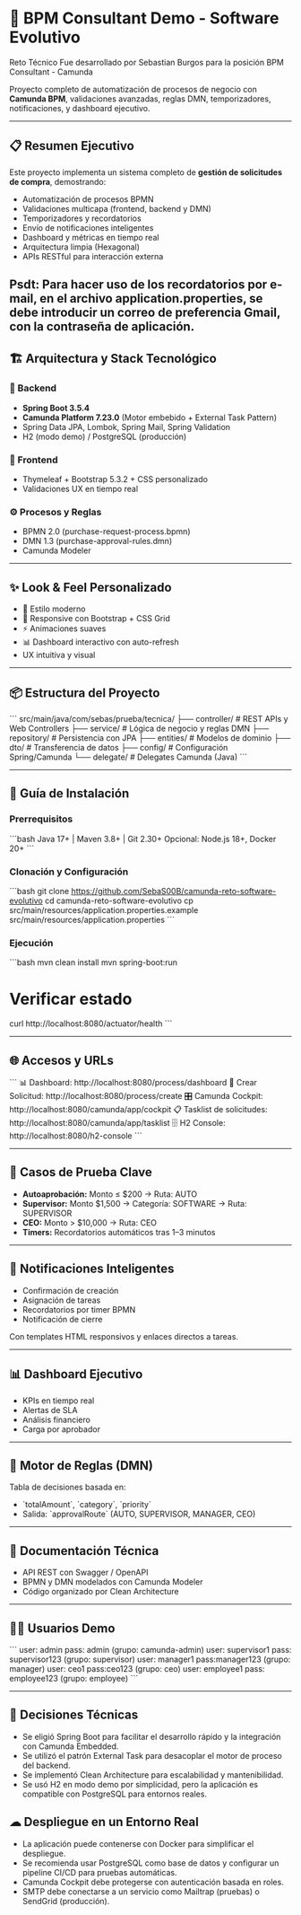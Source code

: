 # 🚀 BPM Consultant Demo - Software Evolutivo

Reto Técnico Fue desarrollado por Sebastian Burgos para la posición BPM Consultant - Camunda

Proyecto completo de automatización de procesos de negocio con **Camunda BPM**, validaciones avanzadas, reglas DMN, temporizadores, notificaciones, y dashboard ejecutivo.

---

## 📋 Resumen Ejecutivo

Este proyecto implementa un sistema completo de **gestión de solicitudes de compra**, demostrando:

- Automatización de procesos BPMN
- Validaciones multicapa (frontend, backend y DMN)
- Temporizadores y recordatorios
- Envío de notificaciones inteligentes
- Dashboard y métricas en tiempo real
- Arquitectura limpia (Hexagonal)
- APIs RESTful para interacción externa

Psdt: Para hacer uso de los recordatorios por e-mail, en el archivo application.properties, se debe introducir un correo de preferencia Gmail, con la contraseña de aplicación.
---

## 🏗 Arquitectura y Stack Tecnológico

### 🔧 Backend
- **Spring Boot 3.5.4**
- **Camunda Platform 7.23.0** (Motor embebido + External Task Pattern)
- Spring Data JPA, Lombok, Spring Mail, Spring Validation
- H2 (modo demo) / PostgreSQL (producción)

### 🎨 Frontend
- Thymeleaf + Bootstrap 5.3.2 + CSS personalizado
- Validaciones UX en tiempo real

### ⚙ Procesos y Reglas
- BPMN 2.0 (purchase-request-process.bpmn)
- DMN 1.3 (purchase-approval-rules.dmn)
- Camunda Modeler

---

## ✨ Look & Feel Personalizado

- 🎨 Estilo moderno
- 📱 Responsive con Bootstrap + CSS Grid
- ⚡ Animaciones suaves
- 📊 Dashboard interactivo con auto-refresh
- UX intuitiva y visual

---

## 📦 Estructura del Proyecto

\`\`\`
src/main/java/com/sebas/prueba/tecnica/
├── controller/         # REST APIs y Web Controllers
├── service/            # Lógica de negocio y reglas DMN
├── repository/         # Persistencia con JPA
├── entities/           # Modelos de dominio
├── dto/                # Transferencia de datos
├── config/             # Configuración Spring/Camunda
└── delegate/           # Delegates Camunda (Java)
\`\`\`

---

## 🚀 Guía de Instalación

### Prerrequisitos

\`\`\`bash
Java 17+ | Maven 3.8+ | Git 2.30+
Opcional: Node.js 18+, Docker 20+
\`\`\`

### Clonación y Configuración

\`\`\`bash
git clone https://github.com/SebaS00B/camunda-reto-software-evolutivo
cd camunda-reto-software-evolutivo
cp src/main/resources/application.properties.example src/main/resources/application.properties
\`\`\`

### Ejecución

\`\`\`bash
mvn clean install
mvn spring-boot:run
# Verificar estado
curl http://localhost:8080/actuator/health
\`\`\`

---

## 🌐 Accesos y URLs

\`\`\`
📊 Dashboard:        http://localhost:8080/process/dashboard
📝 Crear Solicitud:  http://localhost:8080/process/create
🎛️ Camunda Cockpit:  http://localhost:8080/camunda/app/cockpit
📋 Tasklist de solicitudes:
                      http://localhost:8080/camunda/app/tasklist
🗄️ H2 Console:       http://localhost:8080/h2-console
\`\`\`

---

## 🧪 Casos de Prueba Clave

- **Autoaprobación:** Monto ≤ $200 → Ruta: AUTO
- **Supervisor:** Monto $1,500 → Categoría: SOFTWARE → Ruta: SUPERVISOR
- **CEO:** Monto > $10,000 → Ruta: CEO
- **Timers:** Recordatorios automáticos tras 1–3 minutos

---

## 📧 Notificaciones Inteligentes

- Confirmación de creación
- Asignación de tareas
- Recordatorios por timer BPMN
- Notificación de cierre

Con templates HTML responsivos y enlaces directos a tareas.

---

## 📊 Dashboard Ejecutivo

- KPIs en tiempo real
- Alertas de SLA
- Análisis financiero
- Carga por aprobador

---

## 🧠 Motor de Reglas (DMN)

Tabla de decisiones basada en:
- \`totalAmount\`, \`category\`, \`priority\`
- Salida: \`approvalRoute\` (AUTO, SUPERVISOR, MANAGER, CEO)

---

## 📖 Documentación Técnica

- API REST con Swagger / OpenAPI
- BPMN y DMN modelados con Camunda Modeler
- Código organizado por Clean Architecture

---

## 👨‍💼 Usuarios Demo

\`\`\`
user: admin       pass: admin             (grupo: camunda-admin)
user: supervisor1 pass: supervisor123     (grupo: supervisor)
user: manager1    pass:manager123         (grupo: manager)
user: ceo1        pass:ceo123             (grupo: ceo)
user: employee1   pass: employee123       (grupo: employee)
\`\`\`

---

## 🧠 Decisiones Técnicas

- Se eligió Spring Boot para facilitar el desarrollo rápido y la integración con Camunda Embedded.
- Se utilizó el patrón External Task para desacoplar el motor de proceso del backend.
- Se implementó Clean Architecture para escalabilidad y mantenibilidad.
- Se usó H2 en modo demo por simplicidad, pero la aplicación es compatible con PostgreSQL para entornos reales.

## ☁ Despliegue en un Entorno Real

- La aplicación puede contenerse con Docker para simplificar el despliegue.
- Se recomienda usar PostgreSQL como base de datos y configurar un pipeline CI/CD para pruebas automáticas.
- Camunda Cockpit debe protegerse con autenticación basada en roles.
- SMTP debe conectarse a un servicio como Mailtrap (pruebas) o SendGrid (producción).
